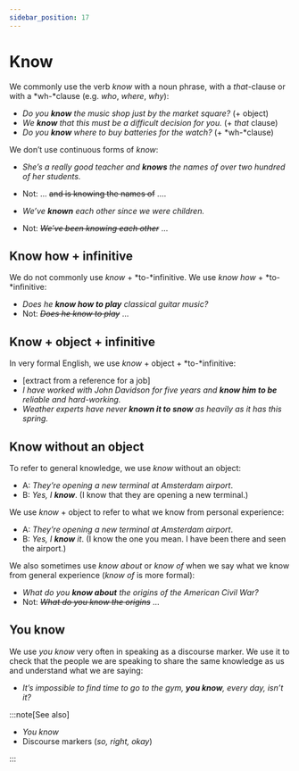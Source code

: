 ```yaml
---
sidebar_position: 17
---
```


# Know

We commonly use the verb *know* with a noun phrase, with a *that*\-clause or with a *wh-*clause (e.g. *who*, *where*, *why*):

- *Do you **know** the music shop just by the market square?* (+ object)
- *We **know** that this must be a difficult decision for you.* (+ *that* clause)
- *Do you **know** where to buy batteries for the watch?* (+ *wh-*clause)

We don’t use continuous forms of *know*:

- *She’s a really good teacher and **knows** the names of over two hundred of her students.*
- Not: … ~~and is knowing the names of~~ ….

- *We’ve **known** each other since we were children.*
- Not: *~~We’ve been knowing each other~~* …

## Know how \+ infinitive

We do not commonly use *know* + *to-*infinitive. We use *know how* + *to-*infinitive:

- *Does he **know how to play** classical guitar music?*
- Not: *~~Does he know to play~~* …

## Know \+ object + infinitive

In very formal English, we use *know* + object + *to-*infinitive:

- \[extract from a reference for a job\]
- *I have worked with John Davidson for five years and **know him to be** reliable and hard-working.*
- *Weather experts have never **known it to snow** as heavily as it has this spring.*

## Know without an object

To refer to general knowledge, we use *know* without an object:

- A: *They’re opening a new terminal at Amsterdam airport*.
- B: *Yes, I* ***know***. (I know that they are opening a new terminal.)

We use *know* + object to refer to what we know from personal experience:

- A: *They’re opening a new terminal at Amsterdam airport*.
- B: *Yes, I **know** it*. (I know the one you mean. I have been there and seen the airport.)

We also sometimes use *know about* or *know of* when we say what we know from general experience (*know of* is more formal):

- *What do you **know about** the origins of the American Civil War?*
- Not: *~~What do you know the origins~~* …

## You know

We use *you know* very often in speaking as a discourse marker. We use it to check that the people we are speaking to share the same knowledge as us and understand what we are saying:

- *It’s impossible to find time to go to the gym, **you know**, every day, isn’t it?*

:::note[See also]

- *You know*
- Discourse markers (*so, right, okay*)

:::
